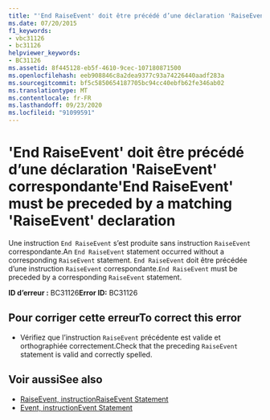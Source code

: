 ```yaml
---
title: "'End RaiseEvent' doit être précédé d’une déclaration 'RaiseEvent' correspondante"
ms.date: 07/20/2015
f1_keywords:
- vbc31126
- bc31126
helpviewer_keywords:
- BC31126
ms.assetid: 8f445128-eb5f-4610-9cec-107180871500
ms.openlocfilehash: eeb908846c8a2dea9377c93a74226440aadf283a
ms.sourcegitcommit: bf5c5850654187705bc94cc40ebfb62fe346ab02
ms.translationtype: MT
ms.contentlocale: fr-FR
ms.lasthandoff: 09/23/2020
ms.locfileid: "91099591"
---
```

# <a name="end-raiseevent-must-be-preceded-by-a-matching-raiseevent-declaration"></a><span data-ttu-id="439fa-102">'End RaiseEvent' doit être précédé d’une déclaration 'RaiseEvent' correspondante</span><span class="sxs-lookup"><span data-stu-id="439fa-102">'End RaiseEvent' must be preceded by a matching 'RaiseEvent' declaration</span></span>

<span data-ttu-id="439fa-103">Une instruction `End RaiseEvent` s’est produite sans instruction `RaiseEvent` correspondante.</span><span class="sxs-lookup"><span data-stu-id="439fa-103">An `End RaiseEvent` statement occurred without a corresponding `RaiseEvent` statement.</span></span> <span data-ttu-id="439fa-104">`End RaiseEvent` doit être précédée d’une instruction `RaiseEvent` correspondante.</span><span class="sxs-lookup"><span data-stu-id="439fa-104">`End RaiseEvent` must be preceded by a corresponding `RaiseEvent` statement.</span></span>  
  
 <span data-ttu-id="439fa-105">**ID d’erreur :** BC31126</span><span class="sxs-lookup"><span data-stu-id="439fa-105">**Error ID:** BC31126</span></span>  
  
## <a name="to-correct-this-error"></a><span data-ttu-id="439fa-106">Pour corriger cette erreur</span><span class="sxs-lookup"><span data-stu-id="439fa-106">To correct this error</span></span>  
  
- <span data-ttu-id="439fa-107">Vérifiez que l’instruction `RaiseEvent` précédente est valide et orthographiée correctement.</span><span class="sxs-lookup"><span data-stu-id="439fa-107">Check that the preceding `RaiseEvent` statement is valid and correctly spelled.</span></span>  
  
## <a name="see-also"></a><span data-ttu-id="439fa-108">Voir aussi</span><span class="sxs-lookup"><span data-stu-id="439fa-108">See also</span></span>

- [<span data-ttu-id="439fa-109">RaiseEvent, instruction</span><span class="sxs-lookup"><span data-stu-id="439fa-109">RaiseEvent Statement</span></span>](../language-reference/statements/raiseevent-statement.md)
- [<span data-ttu-id="439fa-110">Event, instruction</span><span class="sxs-lookup"><span data-stu-id="439fa-110">Event Statement</span></span>](../language-reference/statements/event-statement.md)
